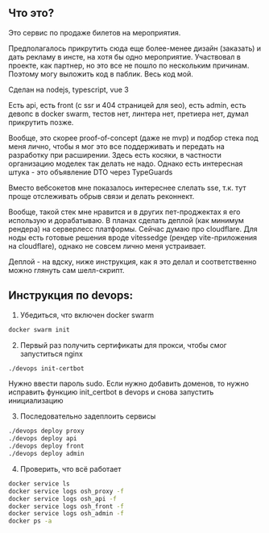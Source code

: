 ## Что это?

Это сервис по продаже билетов на мероприятия.

Предполагалось прикрутить сюда еще более-менее дизайн (заказать) и дать рекламу в инсте, на хотя бы одно мероприятие.
Участвовал в проекте, как партнер, но это все не пошло по нескольким причинам. Поэтому могу выложить код в паблик. Весь код мой.

Сделан на nodejs, typescript, vue 3

Есть api, есть front (c ssr и 404 страницей для seo), есть admin, есть девопс в docker swarm, тестов нет, линтера нет, претиера нет, думал прикрутить позже.

Вообще, это скорее proof-of-concept (даже не mvp) и подбор стека под меня лично, чтобы я мог это все поддерживать и передать на разработку при расширении.
Здесь есть косяки, в частности организацию моделек так делать не надо. Однако есть интересная штука - это объявление DTO через TypeGuards

Вместо вебсокетов мне показалось интереснее слелать sse, т.к. тут проще отслеживать обрыв связи и делать реконнект.

Вообще, такой стек мне нравится и в других пет-проджектах я его использую и дорабатываю. В планах сделать деплой (как минимум рендера) на серверлесс платформы. Сейчас думаю про cloudflare. Для ноды есть готовые решения вроде vitessedge (рендер vite-приложения на cloudflare), однако не совсем лично меня устраивает.

Деплой - на вдску, ниже инструкция, как я это делал и соответственно можно глянуть сам шелл-скрипт.

## Инструкция по devops:

1. Убедиться, что включен docker swarm
```sh
docker swarm init
```

2. Первый раз получить сертификаты для прокси, чтобы смог запуститься nginx
```sh
./devops init-certbot
```
Нужно ввести пароль sudo.
Если нужно добавить доменов, то нужно исправить функцию init_certbot в devops
и снова запустить инициализацию

3. Последовательно задеплоить сервисы
```sh
./devops deploy proxy
./devops deploy api
./devops deploy front
./devops deploy admin
```

4. Проверить, что всё работает
```sh
docker service ls
docker service logs osh_proxy -f
docker service logs osh_api -f
docker service logs osh_front -f
docker service logs osh_admin -f
docker ps -a
```
